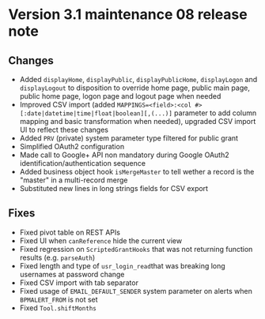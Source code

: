 Version 3.1 maintenance 08 release note
=======================================

Changes
-------

- Added `displayHome`, `displayPublic`, `displayPublicHome`, `displayLogon` and `displayLogout` to disposition to override home page, public main page, public home page, logon page and logout page when needed
- Improved CSV import (added `MAPPINGS=<field>:<col #>[:date|datetime|time|float|boolean][,(...)]` parameter to add column mapping and basic transformation when needed), upgraded CSV import UI to reflect these changes
- Added `PRV` (private) system parameter type filtered for public grant
- Simplified OAuth2 configuration
- Made call to Google+ API non mandatory during Google OAuth2 identification/authentication sequence
- Added business object hook `isMergeMaster` to tell wether a record is the "master" in a multi-record merge
- Substituted new lines in long strings fields for CSV export

Fixes
-----

- Fixed pivot table on REST APIs
- Fixed UI when `canReference` hide the current view
- Fixed regression on `ScriptedGrantHooks` that was not returning function results (e.g. `parseAuth`)
- Fixed length and type of `usr_login_read`that was breaking long usernames at password change
- Fixed CSV import with tab separator
- Fixed usage of `EMAIL_DEFAULT_SENDER` system parameter on alerts when `BPMALERT_FROM` is not set
- Fixed `Tool.shiftMonths`
